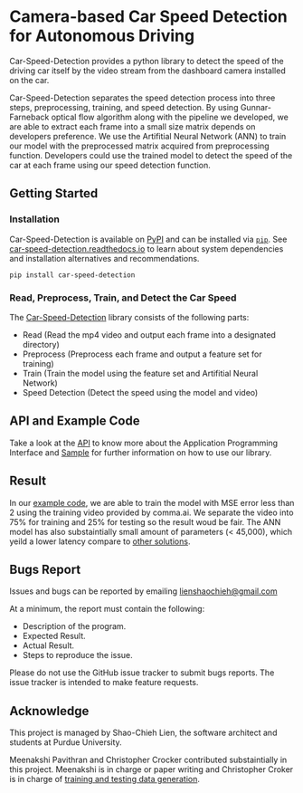 # Camera-based Car Speed Detection for Autonomous Driving
Car-Speed-Detection provides a python library to detect the speed of the driving 
car itself by the video stream from the dashboard camera installed on the car.

Car-Speed-Detection separates the speed detection process into three steps, 
preprocessing, training, and speed detection. By using Gunnar-Farneback optical flow
algorithm along with the pipeline we developed, we are able to extract each frame into
a small size matrix depends on developers preference. We use the Artifitial Neural 
Network (ANN) to train our model with the preprocessed matrix acquired from preprocessing
function. Developers could use the trained model to detect the speed of the car
at each frame using our speed detection function.

## Getting Started
### Installation
Car-Speed-Detection is available on [PyPI](https://pypi.org/project/car-speed-detection/) and can be
installed via [`pip`](https://pypi.org/project/pip/). See
[car-speed-detection.readthedocs.io](https://car-speed-detection.readthedocs.io/en/latest/)
to learn about system dependencies and installation alternatives and
recommendations.

```shell
pip install car-speed-detection
```

### Read, Preprocess, Train, and Detect the Car Speed
The [Car-Speed-Detection](https://pypi.org/project/car-speed-detection/) library consists of the
following parts:
- Read (Read the mp4 video and output each frame into a designated directory)
- Preprocess (Preprocess each frame and output a feature set for training)
- Train (Train the model using the feature set and Artifitial Neural Network)
- Speed Detection (Detect the speed using the model and video)

## API and Example Code
Take a look at the [API](https://car-speed-detection.readthedocs.io/en/latest/API.html#) to know more about
the Application Programming Interface and [Sample](https://car-speed-detection.readthedocs.io/en/latest/Example%20Code.html) for further information on how to use our library.

## Result
In our [example code](https://car-speed-detection.readthedocs.io/en/latest/Example%20Code.html), we are able to train the model with MSE error less than 2 using the training video provided by comma.ai. We separate the video into 75% for training and 25% for testing so the result woud
be fair. The ANN model has also substaintially small amount of parameters (< 45,000), which yeild a lower latency 
compare to [other solutions](https://ucladatares.medium.com/predicting-speed-from-video-frames-dissecting-the-comma-ai-challenge-5da697b55886).

## Bugs Report
Issues and bugs can be reported by emailing lienshaochieh@gmail.com

At a minimum, the report must contain the following:
* Description of the program.
* Expected Result.
* Actual Result.
* Steps to reproduce the issue.

Please do not use the GitHub issue tracker to submit bugs reports. The
issue tracker is intended to make feature requests.

## Acknowledge
This project is managed by Shao-Chieh Lien, the software architect and students at Purdue University. 

Meenakshi Pavithran and Christopher Crocker contributed substaintially in this project. Meenakshi is in charge or 
paper writing and Christopher Croker is in charge of [training and testing data generation](https://github.com/CrockerC/carla_recording).

